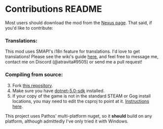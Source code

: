 ﻿Contributions README
====================================

Most users should download the mod from the [Nexus page](https://www.nexusmods.com/stardewvalley/mods/11426). That said, if you'd like to contribute:

### Translations:

This mod uses SMAPI's i18n feature for translations. I'd love to get translations! Please see the wiki's guide [here](https://stardewvalleywiki.com/Modding:Translations), and feel free to message me, contact me on Discord (@atravita#9505) or send me a pull request!

### Compiling from source:

3. Fork [this repository](https://github.com/atravita-mods/StardewMods).
4. Make sure you have [dotnet-5.0-sdk](https://dotnet.microsoft.com/en-us/download/dotnet/5.0) installed.
5. If your copy of the game is not in the standard STEAM or Gog install locations, you may need to edit the csproj to point at it. [Instructions here](https://github.com/Pathoschild/SMAPI/blob/develop/docs/technical/mod-package.md#available-properties).

This project uses Pathos' multi-platform nuget, so it **should** build on any platform, although admittedly I've only tried it with Windows.
